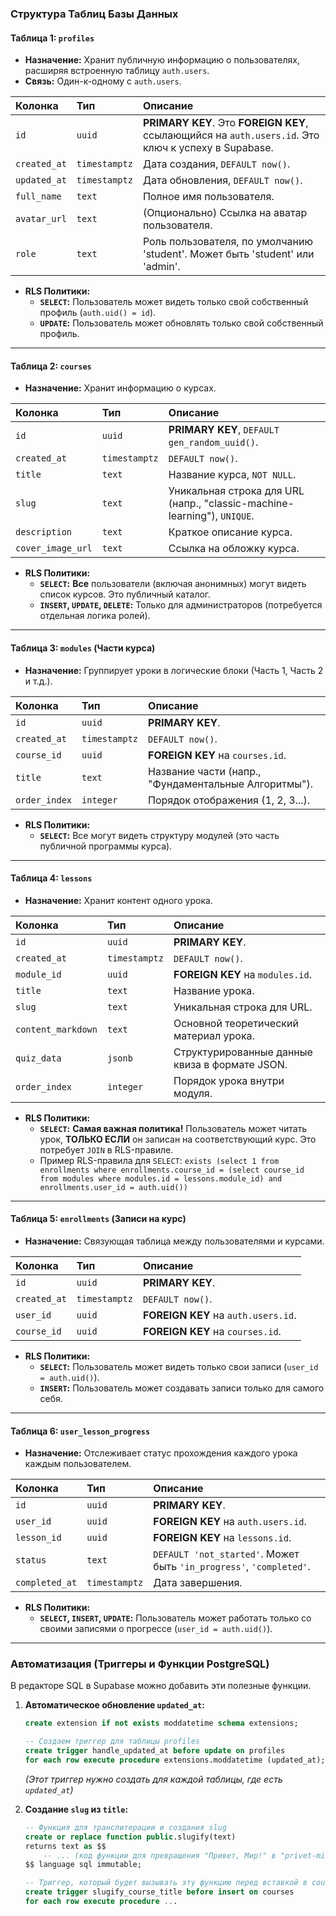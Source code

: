 
### **Структура Таблиц Базы Данных**

#### **Таблица 1: `profiles`**
*   **Назначение:** Хранит публичную информацию о пользователях, расширяя встроенную таблицу `auth.users`.
*   **Связь:** Один-к-одному с `auth.users`.

| Колонка | Тип | Описание |
| :--- | :--- | :--- |
| `id` | `uuid` | **PRIMARY KEY**. Это **FOREIGN KEY**, ссылающийся на `auth.users.id`. Это ключ к успеху в Supabase. |
| `created_at` | `timestamptz` | Дата создания, `DEFAULT now()`. |
| `updated_at` | `timestamptz` | Дата обновления, `DEFAULT now()`. |
| `full_name` | `text` | Полное имя пользователя. |
| `avatar_url` | `text` | (Опционально) Ссылка на аватар пользователя. |
| `role` | `text` | Роль пользователя, по умолчанию 'student'. Может быть 'student' или 'admin'. |

*   **RLS Политики:**
    *   **`SELECT`:** Пользователь может видеть только свой собственный профиль (`auth.uid() = id`).
    *   **`UPDATE`:** Пользователь может обновлять только свой собственный профиль.

---

#### **Таблица 2: `courses`**
*   **Назначение:** Хранит информацию о курсах.

| Колонка | Тип | Описание |
| :--- | :--- | :--- |
| `id` | `uuid` | **PRIMARY KEY**, `DEFAULT gen_random_uuid()`. |
| `created_at` | `timestamptz` | `DEFAULT now()`. |
| `title` | `text` | Название курса, `NOT NULL`. |
| `slug` | `text` | Уникальная строка для URL (напр., "classic-machine-learning"), `UNIQUE`. |
| `description` | `text` | Краткое описание курса. |
| `cover_image_url`| `text` | Ссылка на обложку курса. |

*   **RLS Политики:**
    *   **`SELECT`:** **Все** пользователи (включая анонимных) могут видеть список курсов. Это публичный каталог.
    *   **`INSERT`, `UPDATE`, `DELETE`:** Только для администраторов (потребуется отдельная логика ролей).

---

#### **Таблица 3: `modules` (Части курса)**
*   **Назначение:** Группирует уроки в логические блоки (Часть 1, Часть 2 и т.д.).

| Колонка | Тип | Описание |
| :--- | :--- | :--- |
| `id` | `uuid` | **PRIMARY KEY**. |
| `created_at` | `timestamptz` | `DEFAULT now()`. |
| `course_id` | `uuid` | **FOREIGN KEY** на `courses.id`. |
| `title` | `text` | Название части (напр., "Фундаментальные Алгоритмы"). |
| `order_index` | `integer` | Порядок отображения (1, 2, 3...). |

*   **RLS Политики:**
    *   **`SELECT`:** Все могут видеть структуру модулей (это часть публичной программы курса).

---

#### **Таблица 4: `lessons`**
*   **Назначение:** Хранит контент одного урока.

| Колонка | Тип | Описание |
| :--- | :--- | :--- |
| `id` | `uuid` | **PRIMARY KEY**. |
| `created_at` | `timestamptz` | `DEFAULT now()`. |
| `module_id` | `uuid` | **FOREIGN KEY** на `modules.id`. |
| `title` | `text` | Название урока. |
| `slug` | `text` | Уникальная строка для URL. |
| `content_markdown`| `text` | Основной теоретический материал урока. |
| `quiz_data` | `jsonb` | Структурированные данные квиза в формате JSON. |
| `order_index` | `integer` | Порядок урока внутри модуля. |

*   **RLS Политики:**
    *   **`SELECT`:** **Самая важная политика!** Пользователь может читать урок, **ТОЛЬКО ЕСЛИ** он записан на соответствующий курс. Это потребует `JOIN` в RLS-правиле.
    *   Пример RLS-правила для `SELECT`: `exists (select 1 from enrollments where enrollments.course_id = (select course_id from modules where modules.id = lessons.module_id) and enrollments.user_id = auth.uid())`

---

#### **Таблица 5: `enrollments` (Записи на курс)**
*   **Назначение:** Связующая таблица между пользователями и курсами.

| Колонка | Тип | Описание |
| :--- | :--- | :--- |
| `id` | `uuid` | **PRIMARY KEY**. |
| `created_at` | `timestamptz` | `DEFAULT now()`. |
| `user_id` | `uuid` | **FOREIGN KEY** на `auth.users.id`. |
| `course_id` | `uuid` | **FOREIGN KEY** на `courses.id`. |

*   **RLS Политики:**
    *   **`SELECT`:** Пользователь может видеть только свои записи (`user_id = auth.uid()`).
    *   **`INSERT`:** Пользователь может создавать записи только для самого себя.

---

#### **Таблица 6: `user_lesson_progress`**
*   **Назначение:** Отслеживает статус прохождения каждого урока каждым пользователем.

| Колонка | Тип | Описание |
| :--- | :--- | :--- |
| `id` | `uuid` | **PRIMARY KEY**. |
| `user_id` | `uuid` | **FOREIGN KEY** на `auth.users.id`. |
| `lesson_id` | `uuid` | **FOREIGN KEY** на `lessons.id`. |
| `status` | `text` | `DEFAULT 'not_started'`. Может быть `'in_progress'`, `'completed'`. |
| `completed_at` | `timestamptz` | Дата завершения. |

*   **RLS Политики:**
    *   **`SELECT`, `INSERT`, `UPDATE`:** Пользователь может работать только со своими записями о прогрессе (`user_id = auth.uid()`).

---

### **Автоматизация (Триггеры и Функции PostgreSQL)**

В редакторе SQL в Supabase можно добавить эти полезные функции.

1.  **Автоматическое обновление `updated_at`:**
    ```sql
    create extension if not exists moddatetime schema extensions;

    -- Создаем триггер для таблицы profiles
    create trigger handle_updated_at before update on profiles
    for each row execute procedure extensions.moddatetime (updated_at);
    ```
    *(Этот триггер нужно создать для каждой таблицы, где есть `updated_at`)*

2.  **Создание `slug` из `title`:**
    ```sql
    -- Функция для транслитерации и создания slug
    create or replace function public.slugify(text)
    returns text as $$
        -- ... (код функции для превращения "Привет, Мир!" в "privet-mir") ...
    $$ language sql immutable;

    -- Триггер, который будет вызывать эту функцию перед вставкой в courses
    create trigger slugify_course_title before insert on courses
    for each row execute procedure ...
    ```